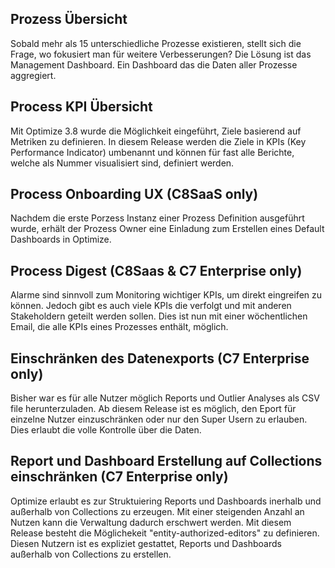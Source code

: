 ## Prozess Übersicht

Sobald mehr als 15 unterschiedliche Prozesse existieren, stellt sich die Frage, wo fokusiert man für weitere Verbesserungen? Die Lösung ist das Management Dashboard. Ein Dashboard das die Daten aller Prozesse aggregiert.

## Process KPI Übersicht

Mit Optimize 3.8 wurde die Möglichkeit eingeführt, Ziele basierend auf Metriken zu definieren. In diesem Release werden die Ziele in KPIs (Key Performance Indicator) umbenannt und können für fast alle Berichte, welche als Nummer visualisiert sind, definiert werden.

## Process Onboarding UX (C8SaaS only)

Nachdem die erste Porzess Instanz einer Prozess Definition ausgeführt wurde, erhält der Prozess Owner eine Einladung zum Erstellen eines Default Dashboards in Optimize.

## Process Digest (C8Saas & C7 Enterprise only)

Alarme sind sinnvoll zum Monitoring wichtiger KPIs, um direkt eingreifen zu können. Jedoch gibt es auch viele KPIs die verfolgt und mit anderen Stakeholdern geteilt werden sollen. Dies ist nun mit einer wöchentlichen Email, die alle KPIs eines Prozesses enthält, möglich.

## Einschränken des Datenexports (C7 Enterprise only)

Bisher war es für alle Nutzer möglich Reports und Outlier Analyses als CSV file herunterzuladen. Ab diesem Release ist es möglich, den Eport für einzelne Nutzer einzuschränken oder nur den Super Usern zu erlauben. Dies erlaubt die volle Kontrolle über die Daten.

## Report und Dashboard Erstellung auf Collections einschränken (C7 Enterprise only)

Optimize erlaubt es zur Struktuiering Reports und Dashboards inerhalb und außerhalb von Collections zu erzeugen. Mit einer steigenden Anzahl an Nutzen kann die Verwaltung dadurch erschwert werden. Mit diesem Release besteht die Möglichekeit "entity-authorized-editors" zu definieren. Diesen Nutzern ist es expliziet gestattet, Reports und Dashboards außerhalb von Collections zu erstellen.